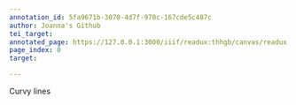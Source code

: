 ```yaml
---
annotation_id: 5fa9671b-3070-4d7f-970c-167cde5c487c
author: Joanna's Github
tei_target: 
annotated_page: https://127.0.0.1:3000/iiif/readux:thhgb/canvas/readux:thhgb_00000001.jp2
page_index: 0
target: 

---
```

<p>Curvy lines</p>